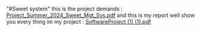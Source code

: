 "#Sweet system"
this is the project demands : [Project_Summer_2024_Sweet_Mgt_Sys.pdf](https://github.com/user-attachments/files/16783151/Project_Summer_2024_Sweet_Mgt_Sys.pdf)
and this is my report well show you every thing im my project : [SoftwareProject (1) (1).pdf](https://github.com/user-attachments/files/16783168/SoftwareProject.1.1.pdf)
